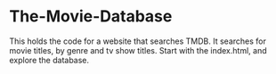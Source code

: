 # The-Movie-Database
This holds the code for a website that searches TMDB. It searches for movie titles, by genre and tv show titles. Start with the index.html, and explore the database.
